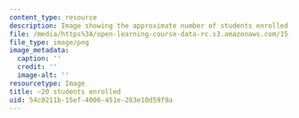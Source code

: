 ```yaml
---
content_type: resource
description: Image showing the approximate number of students enrolled in the class.
file: /media/https%3A/open-learning-course-data-rc.s3.amazonaws.com/15-228-mba-study-tour-innovation-islands-how-new-zealand-became-a-global-player-in-the-race-to-innovate-spring-2016/54c0211b15ef4006451e283e10d59f9a_20-approx.png
file_type: image/png
image_metadata:
  caption: ''
  credit: ''
  image-alt: ''
resourcetype: Image
title: ~20 students enrolled
uid: 54c0211b-15ef-4006-451e-283e10d59f9a
---
```

